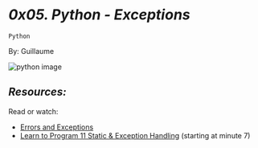 # *0x05. Python - Exceptions*

`Python`

By: Guillaume

![python image](https://cdn.filestackcontent.com/C9rfwOZR1aU5rvpBDlQ5)

## *Resources:*

Read or watch:

- [Errors and Exceptions](https://docs.python.org/3/tutorial/errors.html)
- [Learn to Program 11 Static & Exception Handling](https://www.youtube.com/watch?v=7vbgD-3s-w4) (starting at minute 7)


